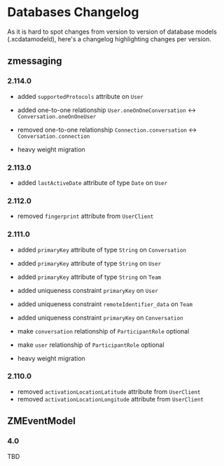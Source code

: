# Databases Changelog

As it is hard to spot changes from version to version of database models (.xcdatamodeld), here's a changelog highlighting changes per version.

## zmessaging

### 2.114.0

* added `supportedProtocols` attribute on `User`
* added one-to-one relationship `User.oneOnOneConversation` <-> `Conversation.oneOnOneUser`
* removed one-to-one relationship `Connection.conversation` <-> `Conversation.connection`

* heavy weight migration 

### 2.113.0

* added `lastActiveDate` attribute of type `Date` on `User`

### 2.112.0

* removed `fingerprint` attribute from `UserClient`

### 2.111.0

* added `primaryKey` attribute of type `String` on `Conversation`
* added `primaryKey` attribute of type `String` on `User`
* added `primaryKey` attribute of type `String` on `Team`
* added uniqueness constraint `primaryKey` on `User`
* added uniqueness constraint `remoteIdentifier_data` on `Team`
* added uniqueness constraint `primaryKey` on `Conversation`
* make `conversation` relationship of `ParticipantRole` optional 
* make `user` relationship of `ParticipantRole` optional

* heavy weight migration 

### 2.110.0

* removed `activationLocationLatitude` attribute from `UserClient`
* removed `activationLocationLongitude` attribute from `UserClient`
 
## ZMEventModel

### 4.0

TBD

